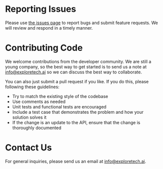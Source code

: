 # Reporting Issues
Please use [the issues page](https://github.com/exploretech-ai/et-engine-python-core/issues) to report bugs and submit feature requests. We will review and respond in a timely manner.


# Contributing Code
We welcome contributions from the developer community. We are still a young company, so the best way to get started is to send us a note at info@exploretech.ai so we can discuss the best way to collaborate. 

You can also just submit a pull request if you like. If you do this, please following these guidelines:

- Try to match the existing style of the codebase
- Use comments as needed 
- Unit tests and functional tests are encouraged
- Include a test case that demonstrates the problem and how your solution solves it
- If the change is an update to the API, ensure that the change is thoroughly documented


# Contact Us
For general inquiries, please send us an email at info@exploretech.ai.